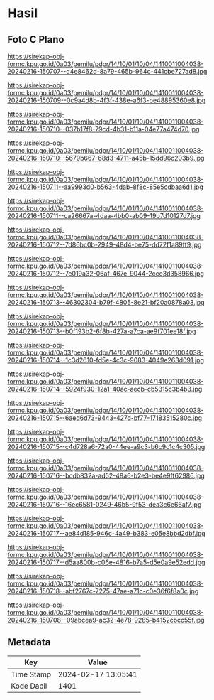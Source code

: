 # Hasil

## Foto C Plano

https://sirekap-obj-formc.kpu.go.id/0a03/pemilu/pdpr/14/10/01/10/04/1410011004038-20240216-150707--d4e8462d-8a79-465b-964c-441cbe727ad8.jpg

https://sirekap-obj-formc.kpu.go.id/0a03/pemilu/pdpr/14/10/01/10/04/1410011004038-20240216-150709--0c9a4d8b-4f3f-438e-a6f3-be48895360e8.jpg

https://sirekap-obj-formc.kpu.go.id/0a03/pemilu/pdpr/14/10/01/10/04/1410011004038-20240216-150710--037b17f8-79cd-4b31-b11a-04e77a474d70.jpg

https://sirekap-obj-formc.kpu.go.id/0a03/pemilu/pdpr/14/10/01/10/04/1410011004038-20240216-150710--5679b667-68d3-4711-a45b-15dd96c203b9.jpg

https://sirekap-obj-formc.kpu.go.id/0a03/pemilu/pdpr/14/10/01/10/04/1410011004038-20240216-150711--aa9993d0-b563-4dab-8f8c-85e5cdbaa6d1.jpg

https://sirekap-obj-formc.kpu.go.id/0a03/pemilu/pdpr/14/10/01/10/04/1410011004038-20240216-150711--ca26667a-4daa-4bb0-ab09-19b7d10127d7.jpg

https://sirekap-obj-formc.kpu.go.id/0a03/pemilu/pdpr/14/10/01/10/04/1410011004038-20240216-150712--7d86bc0b-2949-48d4-be75-dd72f1a89ff9.jpg

https://sirekap-obj-formc.kpu.go.id/0a03/pemilu/pdpr/14/10/01/10/04/1410011004038-20240216-150712--7e019a32-06af-467e-9044-2cce3d358966.jpg

https://sirekap-obj-formc.kpu.go.id/0a03/pemilu/pdpr/14/10/01/10/04/1410011004038-20240216-150713--46302304-b79f-4805-8e21-bf20a0878a03.jpg

https://sirekap-obj-formc.kpu.go.id/0a03/pemilu/pdpr/14/10/01/10/04/1410011004038-20240216-150713--b0f193b2-6f8b-427a-a7ca-ae9f701ee18f.jpg

https://sirekap-obj-formc.kpu.go.id/0a03/pemilu/pdpr/14/10/01/10/04/1410011004038-20240216-150714--1c3d2610-fd5e-4c3c-9083-4049e263d091.jpg

https://sirekap-obj-formc.kpu.go.id/0a03/pemilu/pdpr/14/10/01/10/04/1410011004038-20240216-150714--5924f930-12a1-40ac-aecb-cb5315c3b4b3.jpg

https://sirekap-obj-formc.kpu.go.id/0a03/pemilu/pdpr/14/10/01/10/04/1410011004038-20240216-150715--6aed6d73-9443-427d-bf77-17183515280c.jpg

https://sirekap-obj-formc.kpu.go.id/0a03/pemilu/pdpr/14/10/01/10/04/1410011004038-20240216-150715--c4d728a6-72a0-44ee-a9c3-b6c9c1c4c305.jpg

https://sirekap-obj-formc.kpu.go.id/0a03/pemilu/pdpr/14/10/01/10/04/1410011004038-20240216-150716--bcdb832a-ad52-48a6-b2e3-be4e9ff62986.jpg

https://sirekap-obj-formc.kpu.go.id/0a03/pemilu/pdpr/14/10/01/10/04/1410011004038-20240216-150716--16ec6581-0249-46b5-9f53-dea3c6e66af7.jpg

https://sirekap-obj-formc.kpu.go.id/0a03/pemilu/pdpr/14/10/01/10/04/1410011004038-20240216-150717--ae84d185-946c-4a49-b383-e05e8bbd2dbf.jpg

https://sirekap-obj-formc.kpu.go.id/0a03/pemilu/pdpr/14/10/01/10/04/1410011004038-20240216-150717--d5aa800b-c06e-4816-b7a5-d5e0a9e52edd.jpg

https://sirekap-obj-formc.kpu.go.id/0a03/pemilu/pdpr/14/10/01/10/04/1410011004038-20240216-150718--abf2767c-7275-47ae-a71c-c0e36f6f8a0c.jpg

https://sirekap-obj-formc.kpu.go.id/0a03/pemilu/pdpr/14/10/01/10/04/1410011004038-20240216-150708--09abcea9-ac32-4e78-9285-b4152cbcc55f.jpg


## Metadata

| Key        | Value               |
| ---------- | ------------------- |
| Time Stamp | 2024-02-17 13:05:41 |
| Kode Dapil | 1401                |



